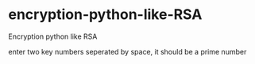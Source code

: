 # encryption-python-like-RSA
Encryption python like RSA

enter two key numbers seperated by space, it should be a prime number
